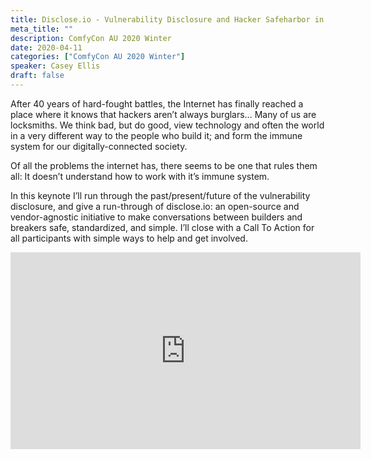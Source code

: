 ```yaml
---
title: Disclose.io - Vulnerability Disclosure and Hacker Safeharbor in 2020
meta_title: ""
description: ComfyCon AU 2020 Winter
date: 2020-04-11
categories: ["ComfyCon AU 2020 Winter"]
speaker: Casey Ellis
draft: false
---
```

After 40 years of hard-fought battles, the Internet has finally reached a place where it knows that hackers aren’t always burglars… Many of us are locksmiths. We think bad, but do good, view technology and often the world in a very different way to the people who build it; and form the immune system for our digitally-connected society.

Of all the problems the internet has, there seems to be one that rules them all: It doesn’t understand how to work with it’s immune system. 

In this keynote I’ll run through the past/present/future of the vulnerability disclosure, and give a run-through of disclose.io: an open-source and vendor-agnostic initiative to make conversations between builders and breakers safe, standardized, and simple. I’ll close with a Call To Action for all participants with simple ways to help and get involved.

<iframe width="560" height="315" src="https://www.youtube.com/embed/fisyZKn71PA?si=C41ZZxC0_8aKLLdh" title="YouTube video player" frameborder="0" allow="accelerometer; autoplay; clipboard-write; encrypted-media; gyroscope; picture-in-picture; web-share" allowfullscreen></iframe>
